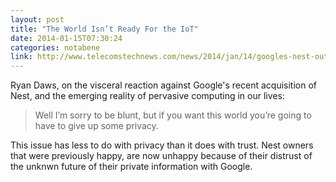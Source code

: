 ```yaml
---
layout: post
title: "The World Isn’t Ready For the IoT"
date: 2014-01-15T07:30:24
categories: notabene
link: http://www.telecomstechnews.com/news/2014/jan/14/googles-nest-outrage-shows-world-isnt-ready-iot/
---
```


Ryan Daws, on the visceral reaction against Google's recent acquisition of Nest, and the emerging reality of pervasive computing in our lives:

> Well I’m sorry to be blunt, but if you want this world you’re going to have to give up some privacy. 

This issue has less to do with privacy than it does with trust. Nest owners that were previously happy, are now unhappy because of their distrust of the unknwn future of their private information with Google.

